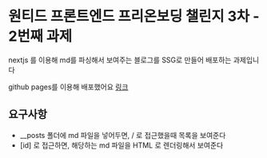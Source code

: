 # 원티드 프론트엔드 프리온보딩 챌린지 3차 - 2번째 과제

nextjs 를 이용해 md를 파싱해서 보여주는 블로그를 SSG로 만들어 배포하는 과제입니다

github pages를 이용해 배포했어요 [링크](https://maetdol.github.io/nextjs-ssg-md-blog)

## 요구사항

- \_\_posts 폴더에 md 파일을 넣어두면, / 로 접근했을때 목록을 보여준다
- [id] 로 접근하면, 해당하는 md 파일을 HTML 로 렌더링해서 보여준다
